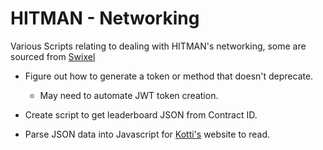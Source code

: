 # HITMAN - Networking
Various Scripts relating to dealing with HITMAN's networking, some are sourced from [Swixel](github.com/awstanley)

* Figure out how to generate a token or method that doesn't deprecate.
    * May need to automate JWT token creation.
    
* Create script to get leaderboard JSON from Contract ID.

* Parse JSON data into Javascript for [Kotti's](https://github.com/TheKotti) website to read.
